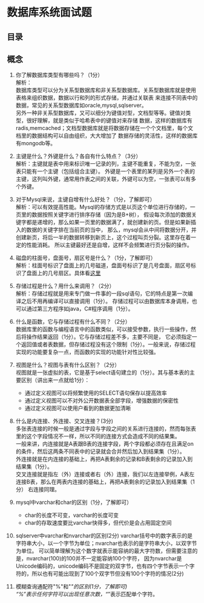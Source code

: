 # 数据库系统面试题

## 目录

## 概念

1. 你了解数据库类型有哪些吗？（1分）  
    解析：  
    数据库类型可以分为关系型数据库和非关系型数据库。关系型数据库就是使用表格来组织数据，数据以行和列的形式存储，并通过关联表
    来连接不同表中的数据，常见的关系型数据库如oracle,mysql,sqlserver。  
    另外一种非关系型数据库，又可以细分为键值对型，文档型等等。键值对类型，很好理解，就是类似于哈希表中的键值对来存储
    数据，这样的数据库有radis,memcached；文档型数据库就是将数据存储在一个个文档里，每个文档里的数据结构可以自由组织，大大增加了
    数据存储的灵活性，这样的数据库有mongodb等。

2. 主键是什么？外键是什么？各自有什么特点？（3分）  
    解析：主键就是表中用来标识唯一记录的列，主键不能重复，不能为空，一张表只能有一个主键（包括组合主键）。
    外键是一个表里的某列是另外一个表的主键，这列叫外键，通常用作表之间的关联，外键可以为空，一张表可以有多个外键。  

3. 对于Mysql来说，主键自增有什么好处？（1分，了解即可）  
   解析：可以有效提高性能。Mysql的存储方式是以页这个单位进行存储的，一页里的数据按照关键字进行排序存储（因为是B+树），
    假设每次添加的数据关键字都是递增的，那么如果一页里的数据满了，就创建新的页。但是如果新插入的数据的关键字排在当前页的当中，
    那么，mysql会从中间将数据分开，并创建新页，将后一半的数据转移到新页上，这个过程叫页分裂。这里存在着一定的性能消耗。
    所以主键最好还是自增，这样不会频繁进行页分裂的操作。

1. 磁盘的柱面号，盘面号，扇区号是什么？（1分，了解即可）  
   解析：柱面号标识了盘面上的几号磁道，盘面号标识了是几号盘面，扇区号标识了盘面上的几号扇区。具体看[这里](https://zhuanlan.zhihu.com/p/373313740)

2. 存储过程是什么？用什么来调用？（2分）  
   解析：存储过程就是用来专门做一件事的一段sql语句，它的特点是第一次编译之后不用再编译可以直接调用（1分）。
   存储过程可以由数据库本身调用，也可以通过第三方程序如java，C#程序调用（1分）。

3. 什么是函数，它与存储过程有什么不同？（2分）  
   数据库里的函数与编程语言中的函数类似，可以接受参数，执行一些操作，然后将操作结果返回（1分）。它与存储过程差不多，主要不同是，
   它必须指定一个返回值或者表数据，但存储过程没有这个限制（1分）。一般来说，存储过程实现的功能要复杂一点，而函数的实现的功能针对性比较强。

4. 视图是什么？视图与表有什么区别？（2分）  
   视图就是一张虚拟的表，它是基于select语句建立的（1分）。其与基本表的主要区别（讲出来一点就给1分）：  
   - 通过定义视图可以将频繁使用的SELECT语句保存以提高效率
   - 通过定义视图可以不对外公开数据表全部字段，增强数据的保密性
   - 通过定义视图可以使用户看到的数据更加清晰 

5. 什么是内连接、外连接、交叉连接？(3分)   
   多张表连接的时候一般是通过字段与字段之间的关系进行连接的，然而每张表里的这个字段情况不一样，所以不同的连接方式会造成不同的结果集。  
   一般来讲，内连接就是A表跟B表的连接字段，两个字段都必须存在且满足on的条件，然后这两条不同表中的记录就会合并然后加入到结果集（1分）。  
   外连接就是在内连接的基础上，再把A表剩余的记录和B表剩余的记录加入到结果集（1分）。  
   交叉连接就是指左（外）连接或者右（外）连接，我们以左连接举例，A表左连接B表，那么在两表内连接的基础上，再把A表剩余的记录加入到结果集（1分）
   右连接同理。  
 
6. mysql中varchar和char的区别（1分，了解即可）
   - char的长度不可变，varchar的长度可变
   - char的存取速度要比varchar快得多，但代价是会占用固定空间

7. sqlserver中varchar和nvarchar的区别(2分)
   varchar括号中的数字表示的是字符串大小，以一个字节为单位；nvarchar也表示的是字符串大小，以双字节为单位。
   可以简单理解为这个数字就表示能容纳的最大字符数，但需要注意的是，nvarchar(100)的100并不一定能容纳100个字符，
   因为nvarchar是Unicode编码的，unicode编码不是固定的双字节，也有四个字节表示一个字符的，所以也有可能出现到了100个双字节但没有100个字符的情况(2分)

8. 模糊查询通配符"%"和"_"的区别(1分，了解即可)  
   “%”表示任何字符可以出现任意次数，“_”表示匹配单个字符。


